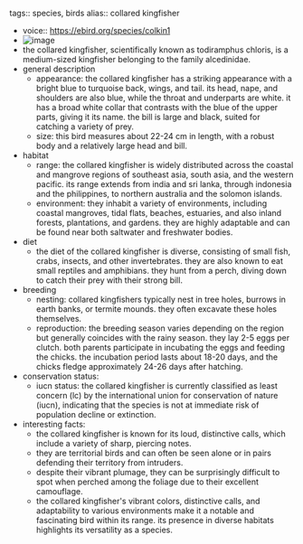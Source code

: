 tags:: species, birds
alias:: collared kingfisher

- voice:: https://ebird.org/species/colkin1
- ![image](https://ipfs.io/ipfs/QmY6q3q4xHLYxheWRd76hinCQRKuZjthQPVT1eHzU7PqPM)
- the collared kingfisher, scientifically known as todiramphus chloris, is a medium-sized kingfisher belonging to the family alcedinidae.
- general description
	- appearance: the collared kingfisher has a striking appearance with a bright blue to turquoise back, wings, and tail. its head, nape, and shoulders are also blue, while the throat and underparts are white. it has a broad white collar that contrasts with the blue of the upper parts, giving it its name. the bill is large and black, suited for catching a variety of prey.
	- size: this bird measures about 22-24 cm in length, with a robust body and a relatively large head and bill.
- habitat
	- range: the collared kingfisher is widely distributed across the coastal and mangrove regions of southeast asia, south asia, and the western pacific. its range extends from india and sri lanka, through indonesia and the philippines, to northern australia and the solomon islands.
	- environment: they inhabit a variety of environments, including coastal mangroves, tidal flats, beaches, estuaries, and also inland forests, plantations, and gardens. they are highly adaptable and can be found near both saltwater and freshwater bodies.
- diet
	- the diet of the collared kingfisher is diverse, consisting of small fish, crabs, insects, and other invertebrates. they are also known to eat small reptiles and amphibians. they hunt from a perch, diving down to catch their prey with their strong bill.
- breeding
	- nesting: collared kingfishers typically nest in tree holes, burrows in earth banks, or termite mounds. they often excavate these holes themselves.
	- reproduction: the breeding season varies depending on the region but generally coincides with the rainy season. they lay 2-5 eggs per clutch. both parents participate in incubating the eggs and feeding the chicks. the incubation period lasts about 18-20 days, and the chicks fledge approximately 24-26 days after hatching.
- conservation status:
	- iucn status: the collared kingfisher is currently classified as least concern (lc) by the international union for conservation of nature (iucn), indicating that the species is not at immediate risk of population decline or extinction.
- interesting facts:
	- the collared kingfisher is known for its loud, distinctive calls, which include a variety of sharp, piercing notes.
	- they are territorial birds and can often be seen alone or in pairs defending their territory from intruders.
	- despite their vibrant plumage, they can be surprisingly difficult to spot when perched among the foliage due to their excellent camouflage.
	- the collared kingfisher's vibrant colors, distinctive calls, and adaptability to various environments make it a notable and fascinating bird within its range. its presence in diverse habitats highlights its versatility as a species.